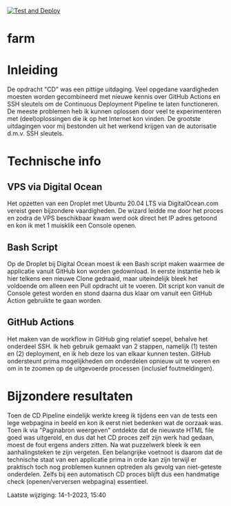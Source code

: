 [![Test and Deploy](https://github.com/LiekeG9/farm/actions/workflows/main.yml/badge.svg)](https://github.com/LiekeG9/farm/actions/workflows/main.yml)


# farm

Inleiding
=========
De opdracht "CD" was een pittige uitdaging. Veel opgedane vaardigheden moesten worden gecombineerd met nieuwe kennis over GitHub Actions en SSH sleutels om de Continuous Deployment Pipeline te laten functioneren.
De meeste problemen heb ik kunnen oplossen door veel te experimenteren met (deel)oplossingen die ik op het Internet kon vinden.
De grootste uitdagingen voor mij bestonden uit het werkend krijgen van de autorisatie d.m.v. SSH sleutels.

Technische info
===============

VPS via Digital Ocean
---------------------
Het opzetten van een Droplet met Ubuntu 20.04 LTS via DigitalOcean.com vereist geen bijzondere vaardigheden. De wizard leidde me door het proces en zodra de VPS beschikbaar kwam werd ook direct het IP adres getoond en kon ik met 1 muisklik een Console openen.

Bash Script
-----------
Op de Droplet bij Digital Ocean moest ik een Bash script maken waarmee de applicatie vanuit GitHub kon worden gedownload. In eerste instantie heb ik hier telkens een nieuwe Clone gedraaid, maar uiteindelijk bleek het voldoende om alleen een Pull opdracht uit te voeren. Dit script kon vanuit de Console getest worden en stond daarna dus klaar om vanuit een GitHub Action gebruikte te gaan worden.

GitHub Actions
--------------
Het maken van de workflow in GitHub ging relatief soepel, behalve het onderdeel SSH. Ik heb gebruik gemaakt van 2 stappen, namelijk (1) testen en (2) deployment, en ik heb deze los van elkaar kunnen testen. GitHub ondersteunt prima mogelijkheden om onderdelen opnieuw uit te voeren en om in te zoomen op de uitgevoerde processen (inclusief foutmeldingen).

Bijzondere resultaten
=====================
Toen de CD Pipeline eindelijk werkte kreeg ik tijdens een van de tests een lege webpagina in beeld en kon ik eerst niet bedenken wat de oorzaak was. Toen ik via "Paginabron weergeven" ontdekte dat de nieuwste HTML file goed was uitgerold, en dus dat het CD proces zelf zijn werk had gedaan, moest de fout ergens anders zitten. Na wat puzzelwerk bleek ik een aanhalingsteken te zijn vergeten. Een belangrijke voetnoot is daarom dat de technische staat van een applicatie prima in orde kan zijn terwijl er praktisch toch nog problemen kunnen optreden als gevolg van niet-geteste onderdelen. Zelfs bij een automatisch CD proces blijft dus een handmatige check (openen/verversen webpagina) essentieel.

Laatste wijziging: 14-1-2023, 15:40
